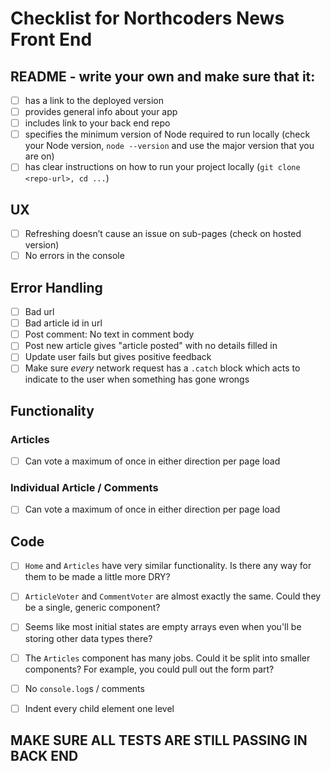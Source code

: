 # Checklist for Northcoders News Front End

## README - write your own and make sure that it:

- [ ] has a link to the deployed version
- [ ] provides general info about your app
- [ ] includes link to your back end repo
- [ ] specifies the minimum version of Node required to run locally (check your Node version, `node --version` and use the major version that you are on)
- [ ] has clear instructions on how to run your project locally (`git clone <repo-url>, cd ...`)

## UX
- [ ] Refreshing doesn’t cause an issue on sub-pages (check on hosted version)
- [ ] No errors in the console

## Error Handling

- [ ] Bad url
- [ ] Bad article id in url
- [ ] Post comment: No text in comment body
- [ ] Post new article gives "article posted" with no details filled in
- [ ] Update user fails but gives positive feedback
- [ ] Make sure _every_ network request has a `.catch` block which acts to indicate to the user when something has gone wrongs

## Functionality

### Articles

- [ ] Can vote a maximum of once in either direction per page load

### Individual Article / Comments

- [ ] Can vote a maximum of once in either direction per page load

## Code

- [ ] `Home` and `Articles` have very similar functionality. Is there any way for them to be made a little more DRY?

- [ ] `ArticleVoter` and `CommentVoter` are almost exactly the same. Could they be a single, generic component?

- [ ] Seems like most initial states are empty arrays even when you'll be storing other data types there?

- [ ] The `Articles` component has many jobs. Could it be split into smaller components? For example, you could pull out the form part?






- [ ] No `console.log`s / comments
- [ ] Indent every child element one level

## MAKE SURE ALL TESTS ARE STILL PASSING IN BACK END
